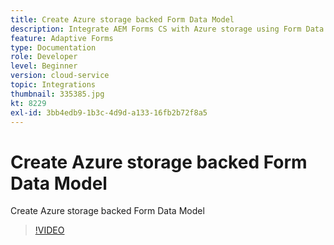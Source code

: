 ```yaml
---
title: Create Azure storage backed Form Data Model
description: Integrate AEM Forms CS with Azure storage using Form Data Model
feature: Adaptive Forms
type: Documentation
role: Developer
level: Beginner
version: cloud-service
topic: Integrations
thumbnail: 335385.jpg
kt: 8229
exl-id: 3bb4edb9-1b3c-4d9d-a133-16fb2b72f8a5
---
```

# Create Azure storage backed Form Data Model

Create Azure storage backed Form Data Model

>[!VIDEO](https://video.tv.adobe.com/v/335385/?quality=12&learn=on)
